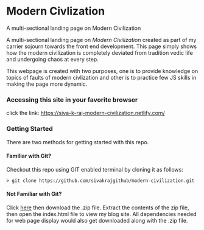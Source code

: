 # Modern Civlization
A multi-sectional landing page on Modern Civilization

A multi-sectional landing page on _Modern Civilization_ created as part of my carrier sojourn towards the front end development. This page simply shows how the modern civilization is completely deviated from tradition vedic life and undergoing chaos at every step.

This webpage is created with two purposes, one is to provide knowledge on topics of faults of modern civlization and other is to practice few JS skills in making the page more dynamic.

### Accessing this site in your favorite browser

click the link: https://siva-k-raj-modern-civilization.netlify.com/

### Getting Started

There are two methods for getting started with this repo.

#### Familiar with Git?
Checkout this repo using GIT enabled terminal by cloning it as follows:

```
> git clone https://github.com/sivakrajgithub/modern-civilization.git

```

#### Not Familiar with Git?
Click [here](https://github.com/sivakrajgithub/) then download the .zip file.  Extract the contents of the zip file, then open the index.html file to view my blog site. All dependencies needed for web page display would also get downloaded along with the .zip file.

